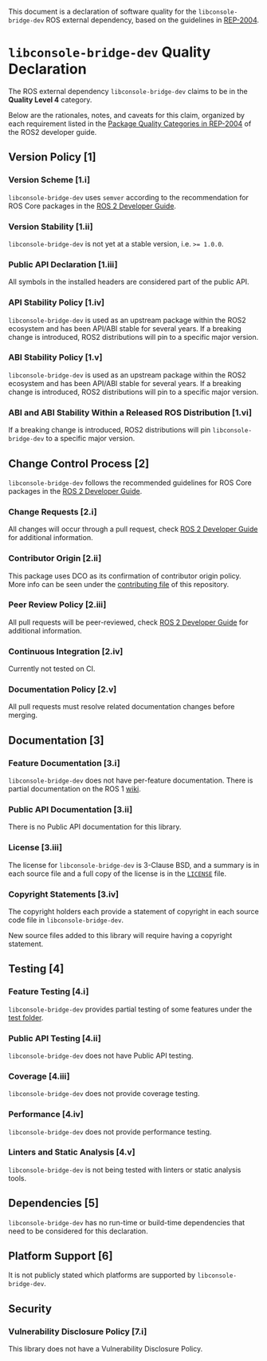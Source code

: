 This document is a declaration of software quality for the `libconsole-bridge-dev` ROS external dependency, based on the guidelines in [REP-2004](https://www.ros.org/reps/rep-2004.html).

# `libconsole-bridge-dev` Quality Declaration

The ROS external dependency `libconsole-bridge-dev` claims to be in the **Quality Level 4** category.

Below are the rationales, notes, and caveats for this claim, organized by each requirement listed in the [Package Quality Categories in REP-2004](https://index.ros.org/doc/ros2/Contributing/Developer-Guide/#package-quality-categories) of the ROS2 developer guide.

## Version Policy [1]

### Version Scheme [1.i]

`libconsole-bridge-dev` uses `semver` according to the recommendation for ROS Core packages in the [ROS 2 Developer Guide](https://index.ros.org/doc/ros2/Contributing/Developer-Guide/#versioning).

### Version Stability [1.ii]

`libconsole-bridge-dev` is not yet at a stable version, i.e. `>= 1.0.0`.

### Public API Declaration [1.iii]

All symbols in the installed headers are considered part of the public API.

### API Stability Policy [1.iv]

`libconsole-bridge-dev` is used as an upstream package within the ROS2 ecosystem and has been API/ABI stable for several years. If a breaking change is introduced, ROS2 distributions will pin to a specific major version.

### ABI Stability Policy [1.v]

`libconsole-bridge-dev` is used as an upstream package within the ROS2 ecosystem and has been API/ABI stable for several years. If a breaking change is introduced, ROS2 distributions will pin to a specific major version.

### ABI and ABI Stability Within a Released ROS Distribution [1.vi]

If a breaking change is introduced, ROS2 distributions will pin `libconsole-bridge-dev` to a specific major version.

## Change Control Process [2]

`libconsole-bridge-dev` follows the recommended guidelines for ROS Core packages in the [ROS 2 Developer Guide](https://index.ros.org/doc/ros2/Contributing/Developer-Guide/#change-control-process).

### Change Requests [2.i]

All changes will occur through a pull request, check [ROS 2 Developer Guide](https://index.ros.org/doc/ros2/Contributing/Developer-Guide/#change-control-process) for additional information.

### Contributor Origin [2.ii]

This package uses DCO as its confirmation of contributor origin policy. More info can be seen under the [contributing file](./CONTRIBUTING.md) of this repository.

### Peer Review Policy [2.iii]

All pull requests will be peer-reviewed, check [ROS 2 Developer Guide](https://index.ros.org/doc/ros2/Contributing/Developer-Guide/#change-control-process) for additional information.

### Continuous Integration [2.iv]

Currently not tested on CI.

###  Documentation Policy [2.v]

All pull requests must resolve related documentation changes before merging.

## Documentation [3]

### Feature Documentation [3.i]

`libconsole-bridge-dev` does not have per-feature documentation. There is partial documentation on the ROS 1 [wiki](http://wiki.ros.org/console_bridge).

### Public API Documentation [3.ii]

There is no Public API documentation for this library.

### License [3.iii]

The license for `libconsole-bridge-dev` is 3-Clause BSD, and a summary is in each source file and a full copy of the license is in the [`LICENSE`](./LICENSE) file.

### Copyright Statements [3.iv]

The copyright holders each provide a statement of copyright in each source code file in `libconsole-bridge-dev`.

New source files added to this library will require having a copyright statement.

## Testing [4]

### Feature Testing [4.i]

`libconsole-bridge-dev` provides partial testing of some features under the [test folder](./test/).

### Public API Testing [4.ii]

`libconsole-bridge-dev` does not have Public API testing.

### Coverage [4.iii]

`libconsole-bridge-dev` does not provide coverage testing.

### Performance [4.iv]

`libconsole-bridge-dev` does not provide performance testing.

### Linters and Static Analysis [4.v]

`libconsole-bridge-dev` is not being tested with linters or static analysis tools.

## Dependencies [5]

`libconsole-bridge-dev` has no run-time or build-time dependencies that need to be considered for this declaration. 

## Platform Support [6]

It is not publicly stated which platforms are supported by `libconsole-bridge-dev`.

## Security

### Vulnerability Disclosure Policy [7.i]

This library does not have a Vulnerability Disclosure Policy.

